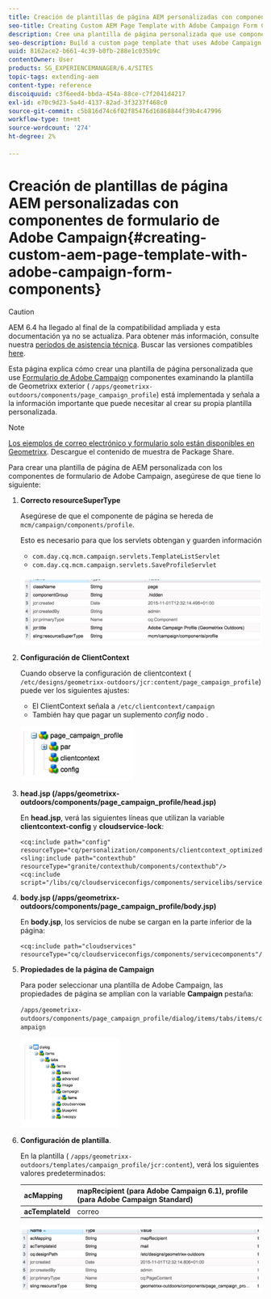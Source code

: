 ```yaml
---
title: Creación de plantillas de página AEM personalizadas con componentes de formulario de Adobe Campaign
seo-title: Creating Custom AEM Page Template with Adobe Campaign Form Components
description: Cree una plantilla de página personalizada que use componentes de Adobe Campaign Form
seo-description: Build a custom page template that uses Adobe Campaign Form components
uuid: 8162ace2-b661-4c39-b0fb-288e1c035b9c
contentOwner: User
products: SG_EXPERIENCEMANAGER/6.4/SITES
topic-tags: extending-aem
content-type: reference
discoiquuid: c3f6eed4-bbda-454a-88ce-c7f2041d4217
exl-id: e70c9d23-5a4d-4137-82ad-3f3237f468c0
source-git-commit: c5b816d74c6f02f85476d16868844f39b4c47996
workflow-type: tm+mt
source-wordcount: '274'
ht-degree: 2%

---
```


# Creación de plantillas de página AEM personalizadas con componentes de formulario de Adobe Campaign{#creating-custom-aem-page-template-with-adobe-campaign-form-components}

>[!CAUTION]
>
>AEM 6.4 ha llegado al final de la compatibilidad ampliada y esta documentación ya no se actualiza. Para obtener más información, consulte nuestra [períodos de asistencia técnica](https://helpx.adobe.com/es/support/programs/eol-matrix.html). Buscar las versiones compatibles [here](https://experienceleague.adobe.com/docs/).

Esta página explica cómo crear una plantilla de página personalizada que use [Formulario de Adobe Campaign](/help/sites-authoring/adobe-campaign-components.md) componentes examinando la plantilla de Geometrixx exterior ( `/apps/geometrixx-outdoors/components/page_campaign_profile`) está implementada y señala a la información importante que puede necesitar al crear su propia plantilla personalizada.

>[!NOTE]
>
>[Los ejemplos de correo electrónico y formulario solo están disponibles en Geometrixx](/help/sites-developing/we-retail.md). Descargue el contenido de muestra de Package Share.

Para crear una plantilla de página de AEM personalizada con los componentes de formulario de Adobe Campaign, asegúrese de que tiene lo siguiente:

1. **Correcto resourceSuperType**

   Asegúrese de que el componente de página se hereda de `mcm/campaign/components/profile`.

   Esto es necesario para que los servlets obtengan y guarden información

   * `com.day.cq.mcm.campaign.servlets.TemplateListServlet`
   * `com.day.cq.mcm.campaign.servlets.SaveProfileServlet`

   ![chlimage_1-201](assets/chlimage_1-201.png)

1. **Configuración de ClientContext**

   Cuando observe la configuración de clientcontext ( `/etc/designs/geometrixx-outdoors/jcr:content/page_campaign_profile`) puede ver los siguientes ajustes:

   * El ClientContext señala a `/etc/clientcontext/campaign`
   * También hay que pagar un suplemento *config* nodo .

   ![chlimage_1-202](assets/chlimage_1-202.png)

1. **head.jsp (/apps/geometrixx-outdoors/components/page_campaign_profile/head.jsp)**

   En **head.jsp**, verá las siguientes líneas que utilizan la variable **clientcontext-config** y **cloudservice-lock**:

   ```
   <cq:include path="config" resourceType="cq/personalization/components/clientcontext_optimized/config"/>
   <sling:include path="contexthub" resourceType="granite/contexthub/components/contexthub"/>
   <cq:include script="/libs/cq/cloudserviceconfigs/components/servicelibs/servicelibs.jsp"/>
   ```

1. **body.jsp (/apps/geometrixx-outdoors/components/page_campaign_profile/body.jsp)**

   En **body.jsp**, los servicios de nube se cargan en la parte inferior de la página:

   ```
   <cq:include path="cloudservices" resourceType="cq/cloudserviceconfigs/components/servicecomponents"/>
   ```

1. **Propiedades de la página de Campaign**

   Para poder seleccionar una plantilla de Adobe Campaign, las propiedades de página se amplían con la variable **Campaign** pestaña:

   `/apps/geometrixx-outdoors/components/page_campaign_profile/dialog/items/tabs/items/campaign`

   ![chlimage_1-203](assets/chlimage_1-203.png)

1. **Configuración de plantilla**.

   En la plantilla ( `/apps/geometrixx-outdoors/templates/campaign_profile/jcr:content`), verá los siguientes valores predeterminados:

   | **acMapping** | mapRecipient (para Adobe Campaign 6.1), profile (para Adobe Campaign Standard) |
   |---|---|
   | **acTemplateId** | correo |

   ![chlimage_1-204](assets/chlimage_1-204.png)
